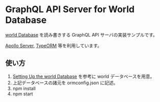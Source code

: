 # GraphQL API Server for World Database

[world Database](https://dev.mysql.com/doc/world-setup/en/) を読み書きする GraphQL API サーバの実装サンプルです。

[Apollo Server](https://github.com/apollographql/apollo-server), [TypeORM](https://github.com/typeorm/typeorm) 等を利用しています。

## 使い方
1. [Setting Up the world Database](https://dev.mysql.com/doc/world-setup/en/) を参考に world データベースを用意。
2. 上記データベースの諸元を ormconfig.json に記述。
3. npm install
4. npm start